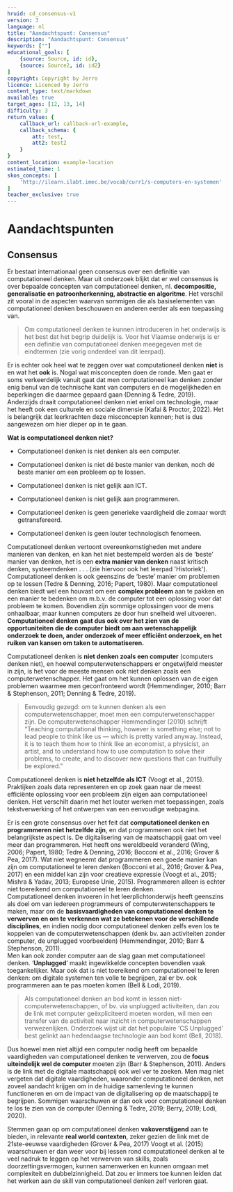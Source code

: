 ```yaml
---
hruid: cd_consensus-v1
version: 3
language: nl
title: "Aandachtspunt: Consensus"
description: "Aandachtspunt: Consensus"
keywords: [""]
educational_goals: [
    {source: Source, id: id}, 
    {source: Source2, id: id2}
]
copyright: Copyright by Jerro
licence: Licenced by Jerro
content_type: text/markdown
available: true
target_ages: [12, 13, 14]
difficulty: 3
return_value: {
    callback_url: callback-url-example,
    callback_schema: {
        att: test,
        att2: test2
    }
}
content_location: example-location
estimated_time: 1
skos_concepts: [
    'http://ilearn.ilabt.imec.be/vocab/curr1/s-computers-en-systemen'
]
teacher_exclusive: true
---
```

# Aandachtspunten

## Consensus
Er bestaat internationaal geen consensus over een definitie van computationeel denken. Maar uit onderzoek blijkt dat er wel consensus is over bepaalde concepten van computationeel denken, nl. **decompositie, generalisatie en patroonherkenning, abstractie en algoritme**. Het verschil zit vooral in de aspecten waarvan sommigen die als basiselementen van computationeel denken beschouwen en anderen eerder als een toepassing van.

> Om computationeel denken te kunnen introduceren in het onderwijs is het best dat het begrip duidelijk is. Voor het Vlaamse onderwijs is er een definitie van computationeel denken meegegeven met de eindtermen (zie vorig onderdeel van dit leerpad).

Er is echter ook heel wat te zeggen over wat computationeel denken **niet** is en wat het **ook** is. Nogal wat misconcepten doen de ronde. Men gaat er soms verkeerdelijk vanuit gaat dat men computationeel kan denken zonder enig benul van de technische kant van computers en de mogelijkheden en beperkingen die daarmee gepaard gaan (Denning & Tedre, 2019). Anderzijds draait computationeel denken niet enkel om technologie, maar het heeft ook een culturele en sociale dimensie (Kafai & Proctor, 2022). Het is belangrijk dat
leerkrachten deze misconcepten kennen; het is dus aangewezen om hier dieper op in te gaan.


<div class="alert alert-box alert-success">
<strong>Wat is computationeel denken niet?</strong>
<ul><li>Computationeel denken is niet denken als een computer.</li></ul>
<ul><li>Computationeel denken is niet dé beste manier van denken, noch dé beste manier om een probleem op te lossen.</li></ul>
<ul><li>Computationeel denken is niet gelijk aan ICT.</li></ul>
<ul><li>Computationeel denken is niet gelijk aan programmeren.</li></ul>
<ul><li>Computationeel denken is geen generieke vaardigheid die zomaar wordt getransfereerd.</li></ul>
<ul><li>Computationeel denken is geen louter technologisch fenomeen.</li></ul>
</div>

Computationeel denken vertoont overeenkomstigheden met andere manieren van denken, en kan het niet bestempeld worden als de ‘beste’ manier van denken, het is een **extra manier van denken** naast kritisch denken, systeemdenken . . . (zie hiervoor ook het leerpad 'Historiek').<br>
Computationeel denken is ook geenszins de ‘beste’ manier om problemen op te lossen (Tedre & Denning, 2016; Papert, 1980). Maar computationeel denken biedt
wel een houvast om een **complex probleem** aan te pakken en een manier te bedenken om m.b.v. de computer tot een oplossing voor dat probleem te komen.
Bovendien zijn sommige oplossingen voor de mens onhaalbaar, maar kunnen computers ze door hun snelheid wel uitvoeren. **Computationeel denken gaat dus ook over het zien van de opportuniteiten die de computer biedt om aan wetenschappelijk onderzoek te doen, ander onderzoek of meer efficiënt onderzoek, en het ruiken van kansen om taken te automatiseren.**

Computationeel denken is **niet denken zoals een computer** (computers denken niet), en hoewel computerwetenschappers er ongetwijfeld meester in zijn, is het voor de meeste mensen ook niet denken zoals een computerwetenschapper. Het gaat om het kunnen oplossen van de eigen problemen waarmee men geconfronteerd wordt (Hemmendinger, 2010; Barr & Stephenson, 2011; Denning & Tedre, 2019).

> Eenvoudig gezegd: om te kunnen denken als een computerwetenschapper, moet men een computerwetenschapper zijn. De computerwetenschapper Hemmendinger (2010) schrijft “Teaching computational thinking, however is something else; not to lead people to think like us — which is pretty varied anyway. Instead, it is to teach them how to think like an economist, a physicist, an artist, and to understand how to use computation to solve their problems, to create, and to discover new questions that can fruitfully be explored.”

Computationeel denken is **niet hetzelfde als ICT** (Voogt et al., 2015). Praktijken zoals data representeren en op zoek gaan naar de meest efficiënte oplossing voor een probleem zijn eigen aan computationeel denken. Het verschilt daarin met het louter werken met toepassingen, zoals tekstverwerking of het ontwerpen van een eenvoudige webpagina. 

Er is een grote consensus over het feit dat **computationeel denken en programmeren niet hetzelfde zijn**, en dat programmeren ook niet het belangrijkste aspect is. De digitalisering van de maatschappij gaat om veel meer dan programmeren. Het heeft ons wereldbeeld veranderd (Wing, 2006; Papert, 1980; Tedre & Denning, 2016; Bocconi et al., 2016; Grover & Pea, 2017). Wat niet wegneemt dat programmeren een goede manier kan zijn om computationeel te leren denken (Bocconi et al., 2016; Grover & Pea, 2017) en een middel kan zijn voor creatieve expressie (Voogt et al., 2015; Mishra & Yadav, 2013; Europese Unie, 2015). Programmeren alleen is echter niet toereikend om computationeel te leren denken. <br>Computationeel denken invoeren in het leerplichtonderwijs heeft geenszins als doel om van iedereen programmeurs of computerwetenschappers te maken, maar om de **basisvaardigheden van computationeel denken te verwerven en om te verkennen wat ze betekenen voor de verschillende disciplines**, en indien nodig door computationeel denken zelfs even los te koppelen van de computerwetenschappen (denk bv. aan activiteiten zonder computer, de unplugged voorbeelden) (Hemmendinger, 2010; Barr & Stephenson, 2011). <br>
Men kan ook zonder computer aan de slag gaan met computationeel denken. ‘**Unplugged**’ maakt ingewikkelde concepten bovendien vaak toegankelijker. Maar ook dat is niet toereikend om computationeel te leren denken: om digitale systemen ten volle te begrijpen, zal er bv. ook programmeren aan te pas moeten komen (Bell & Lodi, 2019).

> Als computationeel denken an bod komt in lessen niet-computerwetenschappen, of bv. via unplugged activiteiten, dan zou de link met computer geëxpliciteerd moeten worden, wil men een transfer van de activiteit naar inzicht in computerwetenschappen verwezenlijken. Onderzoek wijst uit dat het populaire 'CS Unplugged' best gelinkt aan hedendaagse technologie aan bod komt (Bell, 2018).

Dus hoewel men niet altijd een computer nodig heeft om bepaalde vaardigheden van computationeel denken te verwerven, zou de **focus uiteindelijk wel de computer** moeten zijn (Barr & Stephenson, 2011). Anders is de link met de digitale maatschappij ook wel ver te zoeken. Men mag niet vergeten dat digitale vaardigheden, waaronder computationeel denken, net zoveel aandacht krijgen om in de huidige samenleving te kunnen functioneren en om de impact van de digitalisering op de maatschappij te begrijpen. Sommigen waarschuwen er dan ook voor computationeel denken te los te zien van de computer (Denning & Tedre, 2019; Berry, 2019; Lodi, 2020). 

Stemmen gaan op om computationeel denken **vakoverstijgend** aan te bieden, in relevante **real world contexten**, zeker gezien de link met de 21ste-eeuwse vaardigheden (Grover & Pea, 2017) Voogt et al. (2015) waarschuwen er dan weer voor bij lessen rond computationeel denken al te veel nadruk te leggen op het verwerven van skills, zoals doorzettingsvermogen, kunnen samenwerken en kunnen omgaan met complexiteit en dubbelzinnigheid. Dat zou er immers toe kunnen leiden dat het werken aan de skill van computationeel denken zelf verloren gaat.
